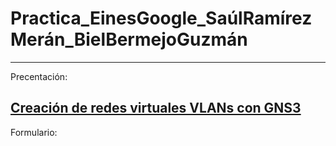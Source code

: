 # Practica_EinesGoogle_SaúlRamírezMerán_BielBermejoGuzmán
---
Precentación:

[**Creación de redes virtuales VLANs con GNS3**](https://goo.su/HIubBW)
---
Formulario:
